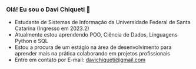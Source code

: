 ### Olá! Eu sou o Davi Chiqueti 👋

- Estudante de Sistemas de Informação da Universidade Federal de Santa Catarina (Ingresso em 2023.2)
- Atualmente estou aprendendo POO, Ciência de Dados, Linguagens Python e SQL
- Estou a procura de um estágio na área de desenvolvimento para aprender mais na prática colaborando em projetos profissionais
- Entre em contato por E-mail: davichiqueti@gmail.com


